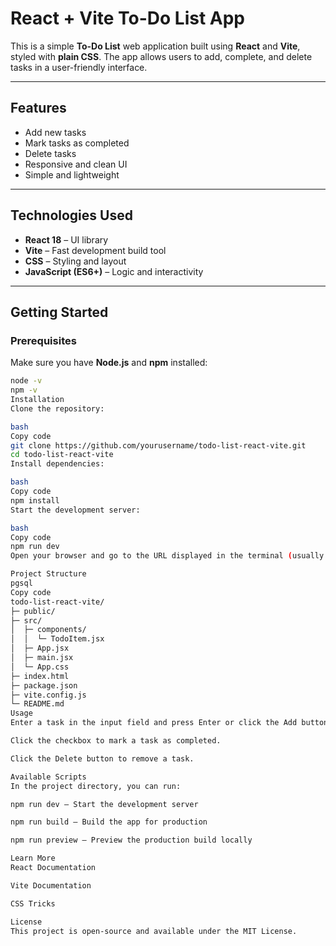 # React + Vite To-Do List App

This is a simple **To-Do List** web application built using **React** and **Vite**, styled with **plain CSS**. The app allows users to add, complete, and delete tasks in a user-friendly interface.

---

## Features

- Add new tasks
- Mark tasks as completed
- Delete tasks
- Responsive and clean UI
- Simple and lightweight

---

## Technologies Used

- **React 18** – UI library
- **Vite** – Fast development build tool
- **CSS** – Styling and layout
- **JavaScript (ES6+)** – Logic and interactivity

---

## Getting Started

### Prerequisites

Make sure you have **Node.js** and **npm** installed:

```bash
node -v
npm -v
Installation
Clone the repository:

bash
Copy code
git clone https://github.com/yourusername/todo-list-react-vite.git
cd todo-list-react-vite
Install dependencies:

bash
Copy code
npm install
Start the development server:

bash
Copy code
npm run dev
Open your browser and go to the URL displayed in the terminal (usually http://localhost:5173).

Project Structure
pgsql
Copy code
todo-list-react-vite/
├─ public/
├─ src/
│  ├─ components/
│  │  └─ TodoItem.jsx
│  ├─ App.jsx
│  ├─ main.jsx
│  └─ App.css
├─ index.html
├─ package.json
├─ vite.config.js
└─ README.md
Usage
Enter a task in the input field and press Enter or click the Add button.

Click the checkbox to mark a task as completed.

Click the Delete button to remove a task.

Available Scripts
In the project directory, you can run:

npm run dev – Start the development server

npm run build – Build the app for production

npm run preview – Preview the production build locally

Learn More
React Documentation

Vite Documentation

CSS Tricks

License
This project is open-source and available under the MIT License.